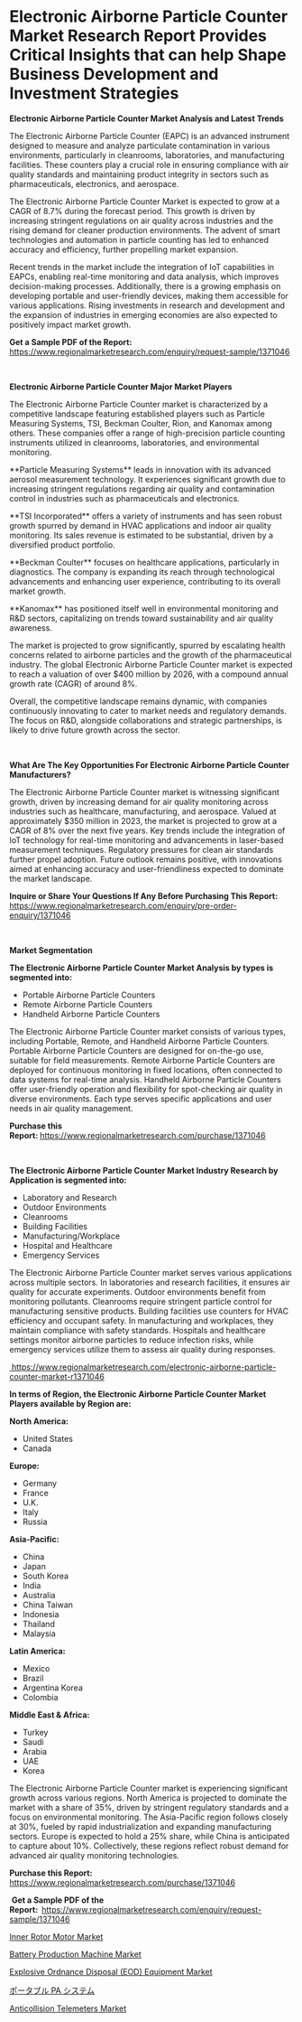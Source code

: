 <p><h1>Electronic Airborne Particle Counter Market Research Report Provides Critical Insights that can help Shape Business Development and Investment Strategies</h1></p><p><strong>Electronic Airborne Particle Counter Market Analysis and Latest Trends</strong></p>
<p><p>The Electronic Airborne Particle Counter (EAPC) is an advanced instrument designed to measure and analyze particulate contamination in various environments, particularly in cleanrooms, laboratories, and manufacturing facilities. These counters play a crucial role in ensuring compliance with air quality standards and maintaining product integrity in sectors such as pharmaceuticals, electronics, and aerospace.</p><p>The Electronic Airborne Particle Counter Market is expected to grow at a CAGR of 8.7% during the forecast period. This growth is driven by increasing stringent regulations on air quality across industries and the rising demand for cleaner production environments. The advent of smart technologies and automation in particle counting has led to enhanced accuracy and efficiency, further propelling market expansion.</p><p>Recent trends in the market include the integration of IoT capabilities in EAPCs, enabling real-time monitoring and data analysis, which improves decision-making processes. Additionally, there is a growing emphasis on developing portable and user-friendly devices, making them accessible for various applications. Rising investments in research and development and the expansion of industries in emerging economies are also expected to positively impact market growth.</p></p>
<p><strong>Get a Sample PDF of the Report:&nbsp;</strong> <a href="https://www.regionalmarketresearch.com/enquiry/request-sample/1371046">https://www.regionalmarketresearch.com/enquiry/request-sample/1371046</a></p>
<p>&nbsp;</p>
<p><strong>Electronic Airborne Particle Counter Major Market Players</strong></p>
<p><p>The Electronic Airborne Particle Counter market is characterized by a competitive landscape featuring established players such as Particle Measuring Systems, TSI, Beckman Coulter, Rion, and Kanomax among others. These companies offer a range of high-precision particle counting instruments utilized in cleanrooms, laboratories, and environmental monitoring.</p><p>**Particle Measuring Systems** leads in innovation with its advanced aerosol measurement technology. It experiences significant growth due to increasing stringent regulations regarding air quality and contamination control in industries such as pharmaceuticals and electronics.</p><p>**TSI Incorporated** offers a variety of instruments and has seen robust growth spurred by demand in HVAC applications and indoor air quality monitoring. Its sales revenue is estimated to be substantial, driven by a diversified product portfolio.</p><p>**Beckman Coulter** focuses on healthcare applications, particularly in diagnostics. The company is expanding its reach through technological advancements and enhancing user experience, contributing to its overall market growth.</p><p>**Kanomax** has positioned itself well in environmental monitoring and R&D sectors, capitalizing on trends toward sustainability and air quality awareness.</p><p>The market is projected to grow significantly, spurred by escalating health concerns related to airborne particles and the growth of the pharmaceutical industry. The global Electronic Airborne Particle Counter market is expected to reach a valuation of over $400 million by 2026, with a compound annual growth rate (CAGR) of around 8%.</p><p>Overall, the competitive landscape remains dynamic, with companies continuously innovating to cater to market needs and regulatory demands. The focus on R&D, alongside collaborations and strategic partnerships, is likely to drive future growth across the sector.</p></p>
<p>&nbsp;</p>
<p><strong>What Are The Key Opportunities For Electronic Airborne Particle Counter Manufacturers?</strong></p>
<p><p>The Electronic Airborne Particle Counter market is witnessing significant growth, driven by increasing demand for air quality monitoring across industries such as healthcare, manufacturing, and aerospace. Valued at approximately $350 million in 2023, the market is projected to grow at a CAGR of 8% over the next five years. Key trends include the integration of IoT technology for real-time monitoring and advancements in laser-based measurement techniques. Regulatory pressures for clean air standards further propel adoption. Future outlook remains positive, with innovations aimed at enhancing accuracy and user-friendliness expected to dominate the market landscape.</p></p>
<p><strong>Inquire or Share Your Questions If Any Before Purchasing This Report:</strong> <a href="https://www.regionalmarketresearch.com/enquiry/pre-order-enquiry/1371046">https://www.regionalmarketresearch.com/enquiry/pre-order-enquiry/1371046</a></p>
<p>&nbsp;</p>
<p><strong>Market Segmentation</strong></p>
<p><strong>The Electronic Airborne Particle Counter Market Analysis by types is segmented into:</strong></p>
<p><ul><li>Portable Airborne Particle Counters</li><li>Remote Airborne Particle Counters</li><li>Handheld Airborne Particle Counters</li></ul></p>
<p><p>The Electronic Airborne Particle Counter market consists of various types, including Portable, Remote, and Handheld Airborne Particle Counters. Portable Airborne Particle Counters are designed for on-the-go use, suitable for field measurements. Remote Airborne Particle Counters are deployed for continuous monitoring in fixed locations, often connected to data systems for real-time analysis. Handheld Airborne Particle Counters offer user-friendly operation and flexibility for spot-checking air quality in diverse environments. Each type serves specific applications and user needs in air quality management.</p></p>
<p><strong>Purchase this Report:&nbsp;</strong><a href="https://www.regionalmarketresearch.com/purchase/1371046">https://www.regionalmarketresearch.com/purchase/1371046</a></p>
<p>&nbsp;</p>
<p><strong>The Electronic Airborne Particle Counter Market Industry Research by Application is segmented into:</strong></p>
<p><ul><li>Laboratory and Research</li><li>Outdoor Environments</li><li>Cleanrooms</li><li>Building Facilities</li><li>Manufacturing/Workplace</li><li>Hospital and Healthcare</li><li>Emergency Services</li></ul></p>
<p><p>The Electronic Airborne Particle Counter market serves various applications across multiple sectors. In laboratories and research facilities, it ensures air quality for accurate experiments. Outdoor environments benefit from monitoring pollutants. Cleanrooms require stringent particle control for manufacturing sensitive products. Building facilities use counters for HVAC efficiency and occupant safety. In manufacturing and workplaces, they maintain compliance with safety standards. Hospitals and healthcare settings monitor airborne particles to reduce infection risks, while emergency services utilize them to assess air quality during responses.</p></p>
<p><a href="https://www.regionalmarketresearch.com/electronic-airborne-particle-counter-market-r1371046">&nbsp;https://www.regionalmarketresearch.com/electronic-airborne-particle-counter-market-r1371046</a></p>
<p><strong>In terms of Region, the Electronic Airborne Particle Counter Market Players available by Region are:</strong></p>
<p>
    <p> <strong> North America: </strong>
        <ul>
            <li>United States</li>
            <li>Canada</li>
        </ul>
        </p> 
    <p> <strong> Europe: </strong>
        <ul>
            <li>Germany</li>
            <li>France</li>
            <li>U.K.</li>
            <li>Italy</li>
            <li>Russia</li>
        </ul>
        </p> 
    <p> <strong> Asia-Pacific: </strong>
        <ul>
            <li>China</li>
            <li>Japan</li>
            <li>South Korea</li>
            <li>India</li>
            <li>Australia</li>
            <li>China Taiwan</li>
            <li>Indonesia</li>
            <li>Thailand</li>
            <li>Malaysia</li>
        </ul>
        </p> 
    <p> <strong> Latin America: </strong>
        <ul>
            <li>Mexico</li>
            <li>Brazil</li>
            <li>Argentina Korea</li>
            <li>Colombia</li>
        </ul>
        </p> 
    <p> <strong> Middle East & Africa: </strong>
        <ul>
            <li>Turkey</li>
            <li>Saudi</li>
            <li>Arabia</li>
            <li>UAE</li>
            <li>Korea</li>
        </ul>
    </p>
    </p>
<p><p>The Electronic Airborne Particle Counter market is experiencing significant growth across various regions. North America is projected to dominate the market with a share of 35%, driven by stringent regulatory standards and a focus on environmental monitoring. The Asia-Pacific region follows closely at 30%, fueled by rapid industrialization and expanding manufacturing sectors. Europe is expected to hold a 25% share, while China is anticipated to capture about 10%. Collectively, these regions reflect robust demand for advanced air quality monitoring technologies.</p></p>
<p><strong>Purchase this Report: </strong><a href="https://www.regionalmarketresearch.com/purchase/1371046">https://www.regionalmarketresearch.com/purchase/1371046</a></p>
<p>&nbsp;<strong>Get a Sample PDF of the Report:&nbsp;&nbsp;</strong><a href="https://www.regionalmarketresearch.com/enquiry/request-sample/1371046">https://www.regionalmarketresearch.com/enquiry/request-sample/1371046</a></p>
<p><strong></strong></p>
<p><p><a href="https://www.linkedin.com/pulse/analyzing-inner-rotor-motor-market-dynamics-growth-drivers-5patc">Inner Rotor Motor Market</a></p><p><a href="https://www.linkedin.com/pulse/comprehensive-analysis-global-battery-production-machine-market-j2d8c">Battery Production Machine Market</a></p><p><a href="https://medium.com/@percymckty3ytenzie89676/explosive-ordnance-disposal-eod-equipment-market-analysis-report-global-insights-by-region-type-e5ffc719df74?postPublishedType=repub">Explosive Ordnance Disposal (EOD) Equipment Market</a></p><p><a href="https://github.com/lababdou/Market-Research-Report-List-6/blob/main/893991914114.md">ポータブル PA システム</a></p><p><a href="https://github.com/NorbertYates/Market-Research-Report-List-7/blob/main/anticollision-telemeters-market.md">Anticollision Telemeters Market</a></p></p>